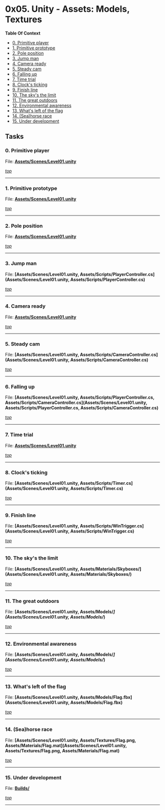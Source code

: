 # 0x05. Unity - Assets: Models, Textures

**Table Of Context**
- [0. Primitive player](#0-Primitive-player)
- [1. Primitive prototype](#1-Primitive-prototype)
- [2. Pole position](#2-Pole-position)
- [3. Jump man](#3-Jump-man)
- [4. Camera ready](#4-Camera-ready)
- [5. Steady cam](#5-Steady-cam)
- [6. Falling up](#6-Falling-up)
- [7. Time trial](#7-Time-trial)
- [8. Clock's ticking](#8-Clock's-ticking)
- [9. Finish line](#9-Finish-line)
- [10. The sky's the limit](#10-The-sky's-the-limit)
- [11. The great outdoors](#11-The-great-outdoors)
- [12. Environmental awareness](#12-Environmental-awareness)
- [13. What's left of the flag](#13-What's-left-of-the-flag)
- [14. (Sea)horse race](#14-(Sea)horse-race)
- [15. Under development](#15-Under-development)

## Tasks


### 0. Primitive player
File: **[Assets/Scenes/Level01.unity](Assets/Scenes/Level01.unity)**




*[top](#0x05-Unity---Assets:-Models,-Textures)*

---


### 1. Primitive prototype
File: **[Assets/Scenes/Level01.unity](Assets/Scenes/Level01.unity)**




*[top](#0x05-Unity---Assets:-Models,-Textures)*

---


### 2. Pole position
File: **[Assets/Scenes/Level01.unity](Assets/Scenes/Level01.unity)**




*[top](#0x05-Unity---Assets:-Models,-Textures)*

---


### 3. Jump man
File: **[Assets/Scenes/Level01.unity, Assets/Scripts/PlayerController.cs](Assets/Scenes/Level01.unity, Assets/Scripts/PlayerController.cs)**




*[top](#0x05-Unity---Assets:-Models,-Textures)*

---


### 4. Camera ready
File: **[Assets/Scenes/Level01.unity](Assets/Scenes/Level01.unity)**




*[top](#0x05-Unity---Assets:-Models,-Textures)*

---


### 5. Steady cam
File: **[Assets/Scenes/Level01.unity, Assets/Scripts/CameraController.cs](Assets/Scenes/Level01.unity, Assets/Scripts/CameraController.cs)**




*[top](#0x05-Unity---Assets:-Models,-Textures)*

---


### 6. Falling up
File: **[Assets/Scenes/Level01.unity, Assets/Scripts/PlayerController.cs, Assets/Scripts/CameraController.cs](Assets/Scenes/Level01.unity, Assets/Scripts/PlayerController.cs, Assets/Scripts/CameraController.cs)**




*[top](#0x05-Unity---Assets:-Models,-Textures)*

---


### 7. Time trial
File: **[Assets/Scenes/Level01.unity](Assets/Scenes/Level01.unity)**




*[top](#0x05-Unity---Assets:-Models,-Textures)*

---


### 8. Clock's ticking
File: **[Assets/Scenes/Level01.unity, Assets/Scripts/Timer.cs](Assets/Scenes/Level01.unity, Assets/Scripts/Timer.cs)**




*[top](#0x05-Unity---Assets:-Models,-Textures)*

---


### 9. Finish line
File: **[Assets/Scenes/Level01.unity, Assets/Scripts/WinTrigger.cs](Assets/Scenes/Level01.unity, Assets/Scripts/WinTrigger.cs)**




*[top](#0x05-Unity---Assets:-Models,-Textures)*

---


### 10. The sky's the limit
File: **[Assets/Scenes/Level01.unity, Assets/Materials/Skyboxes/](Assets/Scenes/Level01.unity, Assets/Materials/Skyboxes/)**




*[top](#0x05-Unity---Assets:-Models,-Textures)*

---


### 11. The great outdoors
File: **[Assets/Scenes/Level01.unity, Assets/Models/*](Assets/Scenes/Level01.unity, Assets/Models/*)**




*[top](#0x05-Unity---Assets:-Models,-Textures)*

---


### 12. Environmental awareness
File: **[Assets/Scenes/Level01.unity, Assets/Models/*](Assets/Scenes/Level01.unity, Assets/Models/*)**




*[top](#0x05-Unity---Assets:-Models,-Textures)*

---


### 13. What's left of the flag
File: **[Assets/Scenes/Level01.unity, Assets/Models/Flag.fbx](Assets/Scenes/Level01.unity, Assets/Models/Flag.fbx)**




*[top](#0x05-Unity---Assets:-Models,-Textures)*

---


### 14. (Sea)horse race
File: **[Assets/Scenes/Level01.unity, Assets/Textures/Flag.png, Assets/Materials/Flag.mat](Assets/Scenes/Level01.unity, Assets/Textures/Flag.png, Assets/Materials/Flag.mat)**




*[top](#0x05-Unity---Assets:-Models,-Textures)*

---


### 15. Under development
File: **[Builds/](Builds/)**




*[top](#0x05-Unity---Assets:-Models,-Textures)*

---


